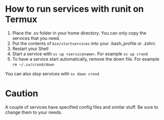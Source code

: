 # How to run services with runit on Termux

1. Place the .sv folder in your home directory. You can only copy the services that you need.
2. Put the contents of `bin/startservices` into your .bash_profile or .zshrc
3. Restart your Shell
4. Start a service with `sv up <servicename>`. For example `sv up crond`
5. To have a service start automatically, remove the down file. For example `rm ~/.sv/crond/down`

You can also stop services with `sv down crond`

# Caution

A couple of services have specified config files and similar stuff. Be sure to change them to your needs.


